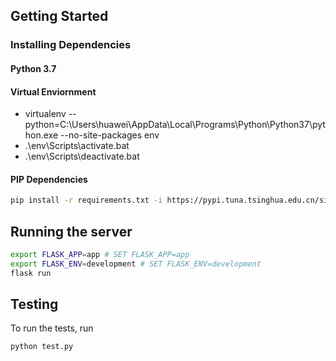 ## Getting Started

### Installing Dependencies

#### Python 3.7

#### Virtual Enviornment

* virtualenv --python=C:\Users\huawei\AppData\Local\Programs\Python\Python37\python.exe --no-site-packages env
* .\env\Scripts\activate.bat
* .\env\Scripts\deactivate.bat

#### PIP Dependencies

```bash
pip install -r requirements.txt -i https://pypi.tuna.tsinghua.edu.cn/simple
```

## Running the server

```bash
export FLASK_APP=app # SET FLASK_APP=app
export FLASK_ENV=development # SET FLASK_ENV=development
flask run
```

## Testing

To run the tests, run
```
python test.py
```
